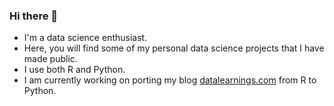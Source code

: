 ### Hi there 👋

* I'm a data science enthusiast. 
* Here, you will find some of my personal data science projects that I have made public. 
* I use both R and Python. 
* I am currently working on porting my blog [datalearnings.com](www.datalearnings.com) from R to Python. 
<!--
**amit-agni/amit-agni** is a ✨ _special_ ✨ repository because its `README.md` (this file) appears on your GitHub profile.

Here are some ideas to get you started:

- 🔭 I’m currently working on ...
- 🌱 I’m currently learning ...
- 👯 I’m looking to collaborate on ...
- 🤔 I’m looking for help with ...
- 💬 Ask me about ...
- 📫 How to reach me: ...
- 😄 Pronouns: ...
- ⚡ Fun fact: ...
-->
